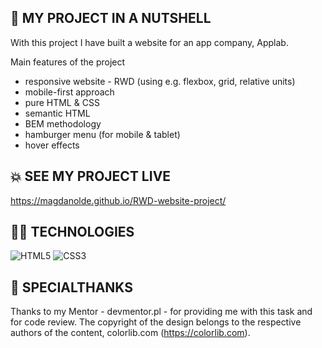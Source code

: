 
## 🐚 MY PROJECT IN A NUTSHELL 

With this project I have built a website for an app company, Applab.

Main features of the project

  - responsive website - RWD (using e.g. flexbox, grid, relative units)
  - mobile-first approach
  - pure HTML & CSS
  - semantic HTML
  - BEM methodology
  - hamburger menu (for mobile & tablet)
  - hover effects


## 💥 SEE MY PROJECT LIVE

https://magdanolde.github.io/RWD-website-project/

## 👩‍💻 TECHNOLOGIES

![HTML5](https://img.shields.io/badge/html5-%23E34F26.svg?style=for-the-badge&logo=html5&logoColor=white)
![CSS3](https://img.shields.io/badge/css3-%231572B6.svg?style=for-the-badge&logo=css3&logoColor=white)

## 🤝 SPECIALTHANKS

Thanks to my Mentor - devmentor.pl - for providing me with this task and for code review.
The copyright of the design belongs to the respective authors of the content, colorlib.com (https://colorlib.com).



